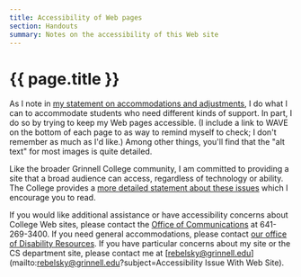 ```yaml
---
title: Accessibility of Web pages
section: Handouts
summary: Notes on the accessibility of this Web site
---
```

# {{ page.title }}

As I note in [my statement on accommodations and
adjustments](../handouts/accommodations), I do what I can to accommodate
students who need different kinds of support.  In part, I do so by trying
to keep my Web pages accessible.  (I include a link to WAVE on the bottom
of each page to as way to remind myself to check; I don't remember as much
as I'd like.)  Among other things, you'll find that the "alt text" for most
images is quite detailed.

Like the broader Grinnell College community, I am committed to providing
a site that a broad audience can access, regardless of technology
or ability.  The College provides a [more detailed statement about these
issues](https://www.grinnell.edu/accessibility-statement) which I
encourage you to read.

If you would like additional assistance or have
accessibility concerns about College Web sites, please contact the [Office of
Communications](mailto:communications@grinnell.edu) at 641-269-3400.
If you need general accommodations, please contact [our office of
Disability Resources](https://www.grinnell.edu/about/offices-services/accessibility-disability/disability-services).
If you have particular concerns about my site or the CS department site, please contact me 
at [rebelsky@grinnell.edu](mailto:rebelsky@grinnell.edu?subject=Accessibility Issue With Web Site).
